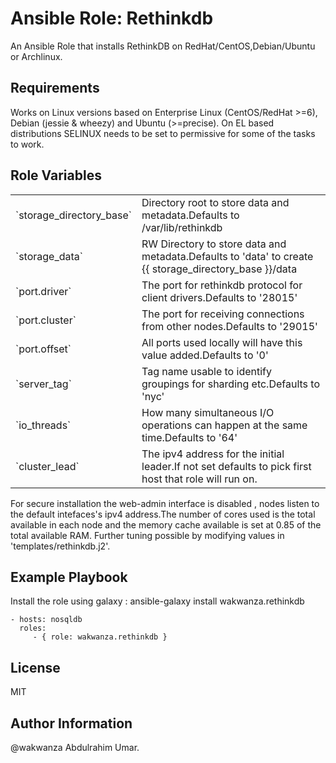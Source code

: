 Ansible Role: Rethinkdb
=========

An Ansible Role that installs RethinkDB on RedHat/CentOS,Debian/Ubuntu or Archlinux.


Requirements
------------

Works on Linux versions based on Enterprise Linux (CentOS/RedHat >=6), Debian (jessie & wheezy) and Ubuntu (>=precise).
On EL based distributions SELINUX needs to be set to permissive for some of the tasks to work.

Role Variables
--------------

<table>
    <tr>
        <td>`storage_directory_base`</td> <td>Directory root to store data and metadata.Defaults to /var/lib/rethinkdb</td>
    </tr>
        <tr>
        <td>`storage_data`</td> <td>RW Directory to store data and metadata.Defaults to 'data' to create {{ storage_directory_base }}/data </td>
    </tr>
    <tr>
        <td>`port.driver`</td> <td>The port for rethinkdb protocol for client drivers.Defaults to '28015'</td>
    </tr>
    </tr>
    <tr>
        <td>`port.cluster`</td> <td>The port for receiving connections from other nodes.Defaults to '29015'</td>
    </tr>
    <tr>
        <td>`port.offset`</td> <td>All ports used locally will have this value added.Defaults to '0'</td>
    </tr>
     <tr>
        <td>`server_tag`</td> <td>Tag name usable to identify groupings for sharding etc.Defaults to 'nyc'</td>
    </tr>
    <tr>
        <td>`io_threads`</td> <td> How many simultaneous I/O operations can happen at the same time.Defaults to '64'</td>
    </tr>
    <tr>
        <td>`cluster_lead`</td> <td>The ipv4 address for the initial leader.If not set defaults to pick first host that role will run on.</td>
    </tr>
</table>

For secure installation the web-admin interface is disabled , nodes listen to the default intefaces's ipv4 address.The number of cores used is the total available in each node and the memory cache available is set at 0.85 of the total available RAM.
Further tuning possible by modifying values in 'templates/rethinkdb.j2'.

Example Playbook
----------------

Install the role using galaxy : ansible-galaxy install wakwanza.rethinkdb

    - hosts: nosqldb
      roles:
         - { role: wakwanza.rethinkdb }

License
-------

MIT

Author Information
------------------

@wakwanza Abdulrahim Umar.
